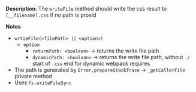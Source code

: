 __Description__: The `writeFile` method should write the css result to `[__filename].css` if no path is provid

__Notes__

+ `wrtieFile(<filePath> || <option>)`
    * `option`
        - `returnPath: <boolean>` -> returns the write file path
        - `dynamicPath: <boolean>` -> returns the write file path, without `./` start of `.css` end for dynamic webpack requires
+ The path is generated by `Error.prepareStackTrace` -> `_getCallerFile` private method
+ Uses `fs.writeFileSync`